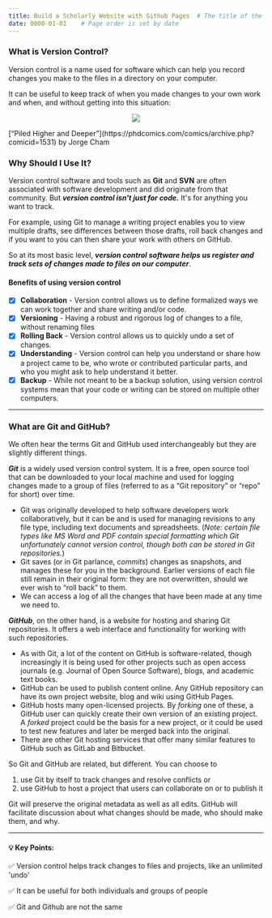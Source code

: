 ```yaml
---
title: Build a Scholarly Website with Github Pages  # The title of the page
date: 0000-01-01    # Page order is set by date
---
```


### What is Version Control?
Version control is a name used for software which can help you record changes you make to the files in a directory on your computer.

It can be useful to keep track of when you made changes to your own work and when, and without getting into this situation:

<p align="center">
  <img src="./assets/images/phdcomics_final.png">
</p>
[“Piled Higher and Deeper”](https://phdcomics.com/comics/archive.php?comicid=1531) by Jorge Cham

### Why Should I Use It?
Version control software and tools such as __Git__ and __SVN__ are often associated with software development and did originate from that community. But __*version control isn't just for code.*__ It's for anything you want to track.

For example, using Git to manage a writing project enables you to view multiple drafts, see differences between those drafts, roll back changes
and if you want to you can then share your work with others on GitHub.

So at its most basic level, __*version control software helps us register and track sets of changes made to files on our computer*__.


#### Benefits of using version control
- [x] __Collaboration__ - Version control allows us to define formalized ways we can work together and share writing and/or code.
- [x] __Versioning__ - Having a robust and rigorous log of changes to a file, without renaming files
- [x] __Rolling Back__ - Version control allows us to quickly undo a set of changes.
- [x] __Understanding__ - Version control can help you understand or share how a project came to be, who wrote or contributed particular parts, and who you might ask to help understand it better.
- [x] __Backup__ - While not meant to be a backup solution, using version control systems mean that your code or writing can be stored on multiple other computers.

***

### What are Git and GitHub?
We often hear the terms Git and GitHub used interchangeably but they are slightly different things.

**_Git_** is a widely used version control system. It is a free, open source tool that can be downloaded to your local machine and used for logging changes made to a group of files (referred to as a “Git repository” or “repo” for short) over time.

* Git was originally developed to help software developers work collaboratively, but it can be and is used for managing revisions to any file type, including text documents and spreadsheets. (_Note: certain file types like MS Word and PDF contain special formatting which Git unfortunately cannot version control, though both can be stored in Git repositories._)
* Git saves (or in Git parlance, _commits_) changes as snapshots, and manages these for you in the background. Earlier versions of each file still remain in their original form: they are not overwritten, should we ever wish to “roll back” to them.
* We can access a log of all the changes that have been made at any time we need to.

**_GitHub_**, on the other hand, is a website for hosting and sharing Git repositories. It offers a web interface and functionality for working with such repositories.

* As with Git, a lot of the content on GitHub is software-related, though increasingly it is being used for other projects such as open access journals (e.g. Journal of Open Source Software), blogs, and academic text books.
* GitHub can be used to publish content online. Any GitHub repository can have its own project website, blog and wiki using GitHub Pages.
* GitHub hosts many open-licensed projects. By _forking_ one of these, a GitHub user can quickly create their own version of an existing project. A _forked_ project could be the basis for a new project, or it could be used to test new features and later be merged back into the original.
* There are other Git hosting services that offer many similar features to GitHub such as GitLab and Bitbucket.

So Git and GitHub are related, but different. You can choose to
1. use Git by itself to track changes and resolve conflicts or
2. use GitHub to host a project that users can collaborate on or to publish it

Git will preserve the original metadata as well as all edits. GitHub will facilitate discussion about what changes should be made, who should make them, and why.

***

#### 💡 Key Points:

✅ Version control helps track changes to files and projects, like an unlimited 'undo'

✅ It can be useful for both individuals and groups of people

✅ Git and Github are not the same
